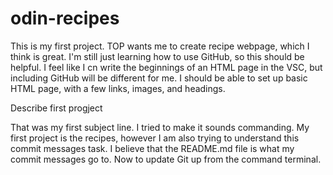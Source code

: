 # odin-recipes
This is my first project. TOP wants me to create  recipe webpage, which I think is great. I'm still just learning how to use GitHub, so this should be helpful.
I feel like I cn write the beginnings of an HTML page in the VSC, but including GitHub will be different for me.
I should be able to set up basic HTML page, with a few links, images, and headings.


Describe first progject

That was my first subject line. I tried to make it sounds commanding. My first project is the recipes, however I am also trying to understand this commit messages task. I believe that the README.md file is what my commit messages go to. Now to update Git up from the command terminal.